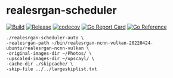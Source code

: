 # realesrgan-scheduler

[![Build](https://github.com/kmulvey/realesrgan-scheduler/actions/workflows/build.yml/badge.svg)](https://github.com/kmulvey/realesrgan-scheduler/actions/workflows/build.yml) [![Release](https://github.com/kmulvey/realesrgan-scheduler/actions/workflows/release.yml/badge.svg)](https://github.com/kmulvey/realesrgan-scheduler/actions/workflows/release.yml) [![codecov](https://codecov.io/gh/kmulvey/realesrgan-scheduler/branch/main/graph/badge.svg?token=XpJ5kCJzsn)](https://codecov.io/gh/kmulvey/realesrgan-scheduler) [![Go Report Card](https://goreportcard.com/badge/github.com/kmulvey/realesrgan-scheduler)](https://goreportcard.com/report/github.com/kmulvey/realesrgan-scheduler) [![Go Reference](https://pkg.go.dev/badge/github.com/kmulvey/realesrgan-scheduler.svg)](https://pkg.go.dev/github.com/kmulvey/realesrgan-scheduler)


```
./realesrgan-scheduler-auto \
-realesrgan-path ~/bin/realesrgan-ncnn-vulkan-20220424-ubuntu/realesrgan-ncnn-vulkan \
-original-images-dir ~/Photos/ \
-upscaled-images-dir ~/upscayl/ \
-cache-dir ./skipcache/ \
-skip-file ../../largeskiplist.txt
```
